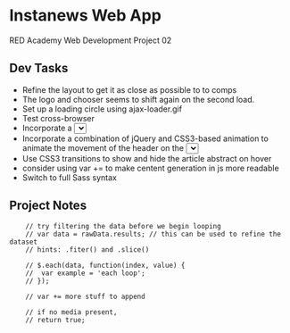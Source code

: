 # Instanews Web App
RED Academy Web Development Project 02

## Dev Tasks
- Refine the layout to get it as close as possible to to comps
- The logo and chooser seems to shift again on the second load.
- Set up a loading circle using ajax-loader.gif
- Test cross-browser
- Incorporate a <select> field with custom styles applied (you will need a jQuery plugin for this such as Selectric)
- Incorporate a combination of jQuery and CSS3-based animation to animate the movement of the header on the <select> change
- Use CSS3 transitions to show and hide the article abstract on hover
- consider using var += to make centent generation in js more readable
- Switch to full Sass syntax

## Project Notes
		// try filtering the data before we begin looping
		// var data = rawData.results; // this can be used to refine the dataset
		// hints: .fiter() and .slice()

		// $.each(data, function(index, value) {
		// 	var example = 'each loop';
		// });

		// var += more stuff to append

		// if no media present,
		// return true;



